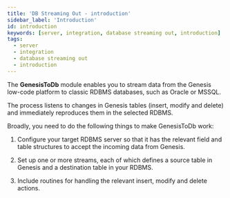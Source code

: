 ```yaml
---
title: 'DB Streaming Out - introduction'
sidebar_label: 'Introduction'
id: introduction
keywords: [server, integration, database streaming out, introduction]
tags:
  - server
  - integration
  - database streaming out
  - introduction
---
```


The **GenesisToDb** module enables you to stream data from the Genesis low-code platform to classic RDBMS databases, such as Oracle or MSSQL.

The process listens to changes in Genesis tables (insert, modify and delete) and immediately reproduces them in the selected RDBMS.

Broadly, you need to do the following things to make GenesisToDb work:

1. Configure your target RDBMS server so that it has the relevant field and table structures to accept the incoming data from Genesis.

2. Set up one or more streams, each of which defines a source table in Genesis and a destination table in your RDBMS.

3. Include routines for handling the relevant insert, modify and delete actions.